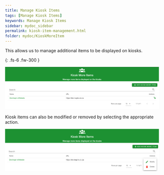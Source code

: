 ```yaml
---
title: Manage Kiosk Items
tags: [Manage Kiosk Items]
keywords: Manage Kiosk Items
sidebar: mydoc_sidebar
permalink: kiosk-item-management.html
folder: mydoc/KioskMoreItem
---
```


This allows us to manage additional items to be displayed on kiosks.

{: .fs-6 .fw-300 }

<img src="\img\KioskMoreItem\MoreKioskItemsList.png" alt="">

Kiosk items can also be modified or removed by selecting the appropriate action.

<img src="\img\KioskMoreItem\KioskItemsListActions.png" alt="">